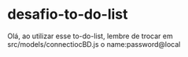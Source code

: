 # desafio-to-do-list
Olá, ao utilizar esse to-do-list, lembre de trocar em src/models/connectiocBD.js o name:password@local
